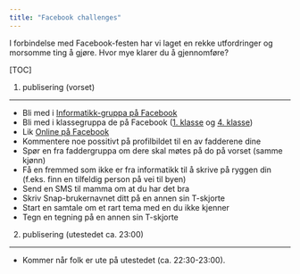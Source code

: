 ```yaml
---
title: "Facebook challenges"
---
```


I forbindelse med Facebook-festen har vi laget en rekke utfordringer og morsomme ting å gjøre. Hvor mye klarer du å gjennomføre?

[TOC]

1. publisering (vorset)
------------------

- Bli med i [Informatikk-gruppa på Facebook](https://www.facebook.com/groups/1547182375336132/)  
- Bli med i klassegruppa de på Facebook ([1. klasse](https://www.facebook.com/groups/196638584349526/) og [4. klasse](https://www.facebook.com/groups/1927735830626990/))
- Lik [Online på Facebook](https://www.facebook.com/LinjeforeningenOnline/)  
- Kommentere noe possitivt på profilbildet til en av fadderene dine  
- Spør en fra faddergruppa om dere skal møtes på do på vorset (samme kjønn)  
- Få en fremmed som ikke er fra informatikk til å skrive på ryggen din (f.eks. finn en tilfeldig person på vei til byen)  
- Send en SMS til mamma om at du har det bra  
- Skriv Snap-brukernavnet ditt på en annen sin T-skjorte  
- Start en samtale om et rart tema med en du ikke kjenner  
- Tegn en tegning på en annen sin T-skjorte  


2. publisering (utestedet ca. 23:00)
------------------ 

- Kommer når folk er ute på utestedet (ca. 22:30-23:00).